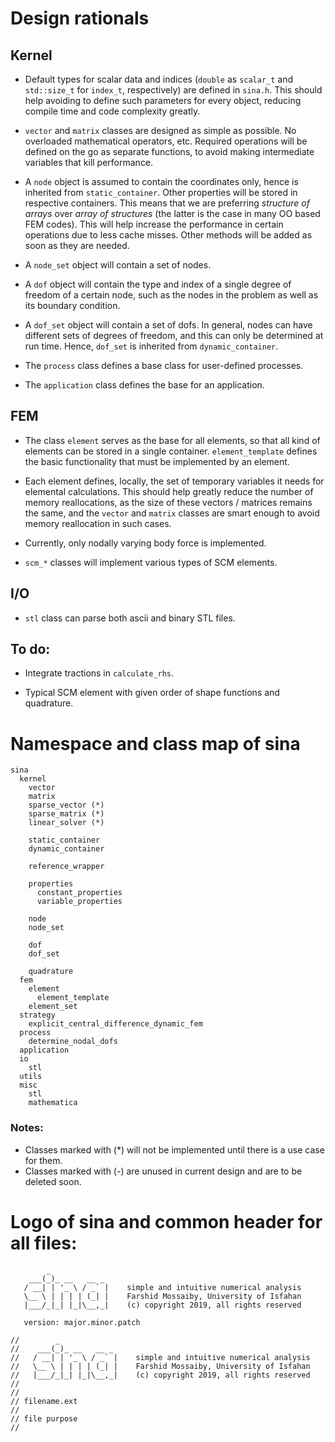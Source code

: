 # Design rationals

## Kernel

- Default types for scalar data and indices (`double` as `scalar_t` and `std::size_t` for `index_t`, respectively) are defined in `sina.h`. This should help avoiding to define such parameters for every object, reducing compile time and code complexity greatly.

- `vector` and `matrix` classes are designed as simple as possible. No overloaded mathematical operators, etc. Required operations will be defined on the go as separate functions, to avoid making intermediate variables that kill performance.

- A `node` object is assumed to contain the coordinates only, hence is inherited from `static_container`. Other properties will be stored in respective containers. This means that we are preferring *structure of arrays* over *array of structures* (the latter is the case in many OO based FEM codes). This will help increase the performance in certain operations due to less cache misses. Other methods will be added as soon as they are needed.

- A `node_set` object will contain a set of nodes.

- A `dof` object will contain the type and index of a single degree of freedom of a certain node, such as the nodes in the problem as well as its boundary condition.

- A `dof_set` object will contain a set of dofs. In general, nodes can have different sets of degrees of freedom, and this can only be determined at run time. Hence, `dof_set` is inherited from `dynamic_container`.

- The `process` class defines a base class for user-defined processes.

- The `application` class defines the base for an application.

## FEM

- The class `element` serves as the base for all elements, so that all kind of elements can be stored in a single container. `element_template` defines the basic functionality that must be implemented by an element.

- Each element defines, locally, the set of temporary variables it needs for elemental calculations. This should help greatly reduce the number of memory reallocations, as the size of these vectors / matrices remains the same, and the `vector` and `matrix` classes are smart enough to avoid memory reallocation in such cases.

- Currently, only nodally varying body force is implemented.

- `scm_*` classes will implement various types of SCM elements.

## I/O

- `stl` class can parse both ascii and binary STL files.

## To do:

- Integrate tractions in `calculate_rhs`.

- Typical SCM element with given order of shape functions and quadrature.

# Namespace and class map of **sina**

```
sina
  kernel
    vector
    matrix
    sparse_vector (*)
    sparse_matrix (*)
    linear_solver (*)

    static_container
    dynamic_container

    reference_wrapper

    properties
      constant_properties
      variable_properties

    node
    node_set

    dof
    dof_set
    
    quadrature
  fem
    element
      element_template
    element_set
  strategy
    explicit_central_difference_dynamic_fem
  process
    determine_nodal_dofs
  application
  io
    stl
  utils
  misc
    stl
    mathematica
```

### Notes:

- Classes marked with (*) will not be implemented until there is a use case for them.
- Classes marked with (-) are unused in current design and are to be deleted soon.


# Logo of sina and common header for all files:

```
        _             
    ___(_)_ __   __ _ 
   / __| | '_ \ / _` |    simple and intuitive numerical analysis
   \__ \ | | | | (_| |    Farshid Mossaiby, University of Isfahan
   |___/_|_| |_|\__,_|    (c) copyright 2019, all rights reserved

   version: major.minor.patch

//        _             
//    ___(_)_ __   __ _ 
//   / __| | '_ \ / _` |    simple and intuitive numerical analysis
//   \__ \ | | | | (_| |    Farshid Mossaiby, University of Isfahan
//   |___/_|_| |_|\__,_|    (c) copyright 2019, all rights reserved
//                      
//
// filename.ext
//
// file purpose
//         
```